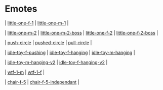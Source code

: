 # Emotes

|
[little-one-f-1](https://store.sansar.com/listings/16bf38de-9f6b-4e43-b90a-a2d0f86005b0/little-one-f-1) |
[little-one-m-1](https://store.sansar.com/listings/6c68f624-da1d-420a-b203-7fe7a8d70bb4/little-one-m-1) |

|
[little-one-m-2](https://store.sansar.com/listings/06f1ef26-a8f8-4733-86ec-92fc97ebb147/little-one-m-2) |
[little-one-m-2-boss](https://store.sansar.com/listings/234b7a4f-24e0-4100-a432-adef44017af1/little-one-m-2-boss) |
[little-one-f-2](https://store.sansar.com/listings/524491ff-8939-4089-86b3-53fec7626b1b/little-one-f-2) |
[little-one-f-2-boss](https://store.sansar.com/listings/3342ba58-0648-489b-96d2-61e5f5d3f908/little-one-f-2-boss) |

|
[push-circle](https://store.sansar.com/listings/b2329df0-cb5b-48cf-8f29-8ece26b487fa/push-circle) |
[pushed-circle](https://store.sansar.com/listings/8dd6c251-6804-4e28-96b2-bad1a4ea52d9/pushed-circle) |
[pull-circle](https://store.sansar.com/listings/eb946f7c-e9bc-4893-92e3-1722fae1dba8/pull-circle) |

|
[idle-toy-f-pushing](https://store.sansar.com/listings/66f5d3c9-19cd-4eee-a830-8fa03f3e1494/idle-toy-f-pushing) |
[idle-toy-f-hanging](https://store.sansar.com/listings/e715ffbd-b6ba-434d-8e63-2fac2d39908f/idle-toy-f-hanging) |
[idle-toy-m-hanging](https://store.sansar.com/listings/f3fc97b7-c0b8-4326-9a81-717522d11d60/idle-toy-m-hanging) |

|
[idle-toy-m-hanging-v2](https://store.sansar.com/listings/8f2216f1-5d68-4d61-867a-dfb06e560a0a/idle-toy-m-hanging-v2) |
[idle-toy-f-hanging-v2](https://store.sansar.com/listings/6a9207ef-941a-4ff7-9997-cd6b8aab8808/idle-toy-f-hanging-v2) |

|
[wtf-1-m](https://store.sansar.com/listings/56e87d86-aac6-4968-9150-a4803d8e7b24/wtf-1-m) |
[wtf-1-f](https://store.sansar.com/listings/a37aa7c6-c592-45d0-b8ea-a37d30c96fa8/wtf-1-f) |

|
[chair-f-5](https://store.sansar.com/listings/a83849c0-2101-4aaa-a6c5-9d4dbb30e269/chair-f-5) |
[chair-f-5-independant](https://store.sansar.com/listings/21bcaa11-f1b0-43c4-9185-25b44a9620e8/chair-f-5-independant) |
